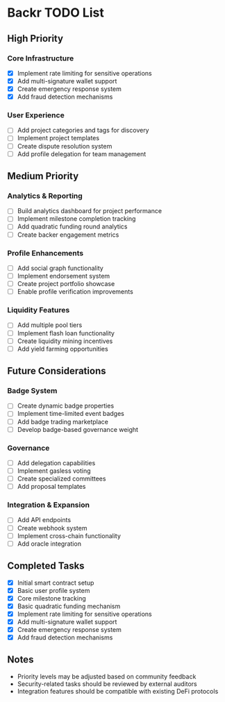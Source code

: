 # Backr TODO List

## High Priority

### Core Infrastructure
- [x] Implement rate limiting for sensitive operations
- [x] Add multi-signature wallet support
- [x] Create emergency response system
- [x] Add fraud detection mechanisms

### User Experience
- [ ] Add project categories and tags for discovery
- [ ] Implement project templates
- [ ] Create dispute resolution system
- [ ] Add profile delegation for team management

## Medium Priority

### Analytics & Reporting
- [ ] Build analytics dashboard for project performance
- [ ] Implement milestone completion tracking
- [ ] Add quadratic funding round analytics
- [ ] Create backer engagement metrics

### Profile Enhancements
- [ ] Add social graph functionality
- [ ] Implement endorsement system
- [ ] Create project portfolio showcase
- [ ] Enable profile verification improvements

### Liquidity Features
- [ ] Add multiple pool tiers
- [ ] Implement flash loan functionality
- [ ] Create liquidity mining incentives
- [ ] Add yield farming opportunities

## Future Considerations

### Badge System
- [ ] Create dynamic badge properties
- [ ] Implement time-limited event badges
- [ ] Add badge trading marketplace
- [ ] Develop badge-based governance weight

### Governance
- [ ] Add delegation capabilities
- [ ] Implement gasless voting
- [ ] Create specialized committees
- [ ] Add proposal templates

### Integration & Expansion
- [ ] Add API endpoints
- [ ] Create webhook system
- [ ] Implement cross-chain functionality
- [ ] Add oracle integration

## Completed Tasks
- [x] Initial smart contract setup
- [x] Basic user profile system
- [x] Core milestone tracking
- [x] Basic quadratic funding mechanism
- [x] Implement rate limiting for sensitive operations
- [x] Add multi-signature wallet support
- [x] Create emergency response system
- [x] Add fraud detection mechanisms

## Notes
- Priority levels may be adjusted based on community feedback
- Security-related tasks should be reviewed by external auditors
- Integration features should be compatible with existing DeFi protocols

